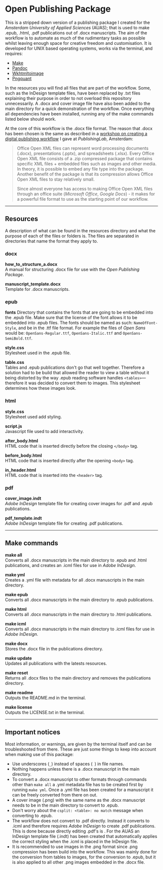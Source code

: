 # Open Publishing Package

This is a stripped down version of a publishing package I created for the *Amsterdam University of Applied Sciences* (AUAS); that is used to make .epub, .html, .pdf publications out of .docx manuscripts. The aim of the workflow is to automate as much of the rudimentary tasks as possible whilst leaving enough space for creative freedom and customisation. It is developed for UNIX based operating systems, works via the terminal, and requires:

- [Make](https://www.gnu.org/software/make/)
- [Pandoc](http://pandoc.org/)
- [Wkhtmltoimage](https://wkhtmltopdf.org/)
- [Pngquant](https://pngquant.org/)

In the resources you will find all files that are part of the workflow. Some, such as the InDesign template files, have been replaced by .txt files explaining their purpose in order to not overload this repository unnecessarily. A .docx and cover image file have also been added to the main directory for a quick demonstration of the workflow. Once everything all dependencies have been installed, running any of the make commands listed below should work.

At the core of this workflow is the .docx file format. The reason that .docx has been chosen is the same as described in a [workshop on creating a digital publishing workflow](https://github.com/dylandegeling/CDPW-Workshop) I gave at *PublishingLab*, Amsterdam:

> Office Open XML files can represent word processing documents (.docx), presentations (.pptx), and spreadsheets (.xlsx). Every Office Open XML file consists of a .zip compressed package that contains specific XML files + embedded files such as images and other media. In theory, it is possible to embed any file type into the package. Another benefit of the package is that its compression allows Office Open XML files to stay relatively small.
>
> Since almost everyone has access to making Office Open XML files through an office suite (*Microsoft Office*, *Google Docs*) - it makes for a powerful file format to use as the starting point of our workflow.

****

## Resources
A description of what can be found in the resources directory and what the purpose of each of the files or folders is. The files are separated in directories that name the format they apply to.

### docx
**how\_to\_structure\_a.docx**<br>
A manual for structuring .docx file for use with the *Open Publishing Package*.

**manuscript\_template.docx**<br>
Template for .docx manuscripts.

### epub
**fonts**
Directory that contains the fonts that are going to be embedded into the .epub file. Make sure that the license of the font allows it to be embedded into .epub files. The fonts should be named as such: `NameOfFont-Style`, and be in the .ttf file format. For example the files of *Open Sans* would be: `OpenSans-Regular.ttf`, `OpenSans-Italic.ttf` and `OpenSans-SemiBold.ttf`.

**style.css**<br>
Stylesheet used in the .epub file.

**table.css**<br>
Tables and .epub publications don't go that well together. Therefore a solution had to be build that allowed the reader to view a table without it being distorted by the way .epub reading software handles `<tables>`—therefore it was decided to convert them to images. This stylesheet determines how these images look.

### html
**style.css**<br>
Stylesheet used add styling.

**script.js**<br>
Javascript file used to add interactivity.

**after_body.html**<br>
HTML code that is inserted directly before the closing `</body>` tag.

**before_body.html**<br>
HTML code that is inserted directly after the opening `<body>` tag.

**in_header.html**<br>
HTML code that is inserted into the `<header>` tag.

### pdf
**cover_image.indt**<br>
*Adobe InDesign* template file for creating cover images for .pdf and .epub publications.

**pdf_template.indt**<br>
*Adobe InDesign* template file for creating .pdf publications.

****

## Make commands
**make all**<br>
Converts all .docx manuscripts in the main directory to .epub and .html publications, and creates an .icml files for use in *Adobe InDesign*.

**make yml**<br>
Creates a .yml file with metadata for all .docx manuscripts in the main directory.

**make epub**<br>
Converts all .docx manuscripts in the main directory to .epub publications.

**make html**<br>
Converts all .docx manuscripts in the main directory to .html publications.

**make icml**<br>
Converts all .docx manuscripts in the main directory to .icml files for use in *Adobe InDesign*.

**make docx**<br>
Stores the .docx file in the publications directory.

**make update**<br>
Updates all publications with the latests resources.

**make reset**<br>
Returns all .docx files to the main directory and removes the publications directory.

**make readme**<br>
Outputs the README.md in the terminal.

**make license**<br>
Outputs the LICENSE.txt in the terminal.

****

## Important notices
Most information, or warnings, are given by the terminal itself and can be troubleshooted from there. These are just some things to keep into account when making use of this package:

- Use underscores (`_`) instead of spaces (` `) in file names.
- Nothing happens unless there is a .docx manuscript in the main directory.
- To convert a .docx manuscript to other formats through commands other than `make all` a .yml metadata file has to be created first by running `make yml`. Once a .yml file has been created for a manuscript it can be freely converted from there on out.
- A cover image (.png) with the same name as the .docx manuscript needs to be in the main directory to convert to .epub.
- Don't worry about the `csplit: <table>: no match` message when converting to .epub.
- The workflow does not convert to .pdf directly. Instead it converts to .icml and therefore requires *Adobe InDesign* to create .pdf publications. This is done because directly editing .pdf's is . For the AUAS an InDesign template file (.indt) has been created that automatically applies the correct styling when the .icml is placed in the InDesign file.
- It is recommended to use images in the .png format since .png compression has been build into the workflow. This was mainly done for the conversion from tables to images, for the conversion to .epub, but it is also applied to all other .png images embedded in the .docx file.